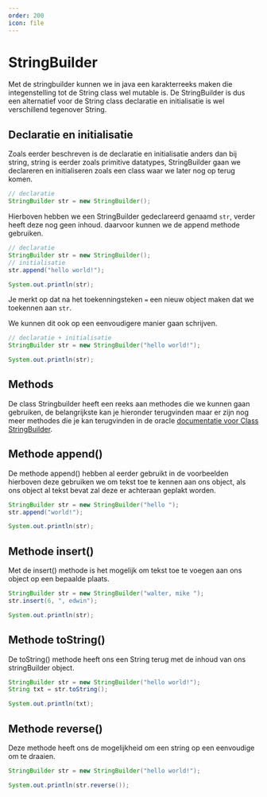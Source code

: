 ```yaml
---
order: 200
icon: file
---
```

# StringBuilder

Met de stringbuilder kunnen we in java een karakterreeks maken die integenstelling tot de String class wel mutable is. De StringBuilder is dus een alternatief voor de String class declaratie en initialisatie is wel verschillend tegenover String.

## Declaratie en initialisatie

Zoals eerder beschreven is de declaratie en initialisatie anders dan bij string, string is eerder zoals primitive datatypes, StringBuilder gaan we declareren en initialiseren zoals een class waar we later nog op terug komen.

```java
// declaratie
StringBuilder str = new StringBuilder();
```

Hierboven hebben we een StringBuilder gedeclareerd genaamd `str`, verder heeft deze nog geen inhoud. daarvoor kunnen we de append methode gebruiken.

```java
// declaratie
StringBuilder str = new StringBuilder();
// initialisatie
str.append("hello world!");

System.out.println(str);
```

Je merkt op dat na het toekenningsteken `=` een nieuw object maken dat we toekennen aan `str`.

We kunnen dit ook op een eenvoudigere manier gaan schrijven.

```java
// declaratie + initialisatie
StringBuilder str = new StringBuilder("hello world!");

System.out.println(str);
```

## Methods

De class Stringbuilder heeft een reeks aan methodes die we kunnen gaan gebruiken, de belangrijkste kan je hieronder terugvinden maar er zijn nog meer methodes die je kan terugvinden in de oracle [documentatie voor Class StringBuilder](https://docs.oracle.com/en/java/javase/17/docs/api/java.base/java/lang/StringBuilder.html).

<div style='page-break-after: always;'></div>

## Methode append()

De methode append() hebben al eerder gebruikt in de voorbeelden hierboven deze gebruiken we om tekst toe te kennen aan ons object, als ons object al tekst bevat zal deze er achteraan geplakt worden.

```java
StringBuilder str = new StringBuilder("hello ");
str.append("world!");

System.out.println(str);
```

## Methode insert()

Met de insert() methode is het mogelijk om tekst toe te voegen aan ons object op een bepaalde plaats.

```java
StringBuilder str = new StringBuilder("walter, mike ");
str.insert(6, ", edwin");

System.out.println(str);
```

## Methode toString()

De toString() methode heeft ons een String terug met de inhoud van ons stringBuilder object.

```java
StringBuilder str = new StringBuilder("hello world!");
String txt = str.toString();

System.out.println(txt);
```

## Methode reverse()

Deze methode heeft ons de mogelijkheid om een string op een eenvoudige om te draaien.

```java
StringBuilder str = new StringBuilder("hello world!");

System.out.println(str.reverse());
```
